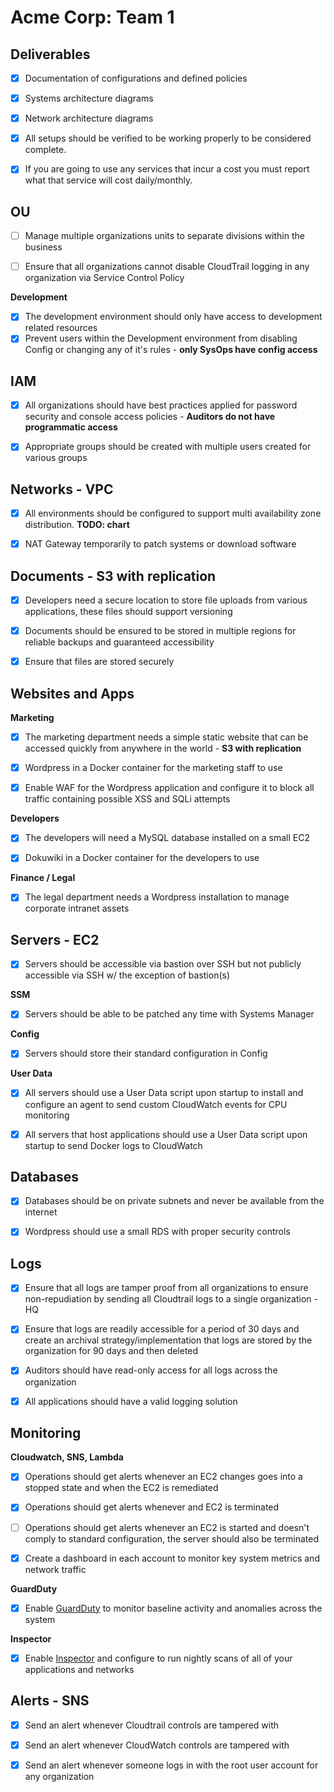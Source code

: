 # Acme Corp: Team 1
## Deliverables
- [x] Documentation of configurations and defined policies 

- [x] Systems architecture diagrams

- [x] Network architecture diagrams

- [x] All setups should be verified to be working properly to be considered complete.

- [x] If you are going to use any services that incur a cost you must report what that service will cost daily/monthly.

## OU
- [ ] Manage multiple organizations units to separate divisions within the business

- [ ] Ensure that all organizations cannot disable CloudTrail logging in any organization via Service Control Policy

**Development**

- [x] The development environment should only have access to development related resources
- [x] Prevent users within the Development environment from disabling Config or changing any of it's rules - **only SysOps have config access**

## IAM
- [x] All organizations should have best practices applied for password security and console access policies - **Auditors do not have programmatic access**

- [x] Appropriate groups should be created with multiple users created for various groups

## Networks - VPC
- [x] All environments should be configured to support multi availability zone distribution. **TODO: chart**

- [x] NAT Gateway temporarily to patch systems or download software

## Documents - S3 with replication
- [x] Developers need a secure location to store file uploads from various applications, these files should support versioning

- [x] Documents should be ensured to be stored in multiple regions for reliable backups and guaranteed accessibility

- [x] Ensure that files are stored securely

## Websites and Apps

**Marketing**
- [x] The marketing department needs a simple static website that can be accessed quickly from anywhere in the world - **S3 with replication**

- [x] Wordpress in a Docker container for the marketing staff to use

- [x] Enable WAF for the Wordpress application and configure it to block all traffic containing possible XSS and SQLi attempts

**Developers**
- [x] The developers will need a MySQL database installed on a small EC2

- [x] Dokuwiki in a Docker container for the developers to use

**Finance / Legal**
- [x] The legal department needs a Wordpress installation to manage corporate intranet assets

## Servers - EC2
- [x] Servers should be accessible via bastion over SSH but not publicly accessible via SSH w/ the exception of bastion(s)

**SSM**
- [x] Servers should be able to be patched any time with Systems Manager

**Config**
- [x] Servers should store their standard configuration in Config

**User Data**
- [x] All servers should use a User Data script upon startup to install and configure an agent to send custom CloudWatch events for CPU monitoring

- [x] All servers that host applications should use a User Data script upon startup to send Docker logs to CloudWatch

## Databases
- [x] Databases should be on private subnets and never be available from the internet

- [x] Wordpress should use a small RDS with proper security controls

## Logs
- [x] Ensure that all logs are tamper proof from all organizations to ensure non-repudiation by sending all Cloudtrail logs to a single organization - HQ

- [x] Ensure that logs are readily accessible for a period of 30 days and create an archival strategy/implementation that logs are stored by the organization for 90 days and then deleted

- [x] Auditors should have read-only access for all logs across the organization

- [x] All applications should have a valid logging solution

## Monitoring
**Cloudwatch, SNS, Lambda**
- [x] Operations should get alerts whenever an EC2 changes goes into a stopped state and when the EC2 is remediated

- [x] Operations should get alerts whenever and EC2 is terminated

- [ ] Operations should get alerts whenever an EC2 is started and doesn't comply to standard configuration, the server should also be terminated

- [x] Create a dashboard in each account to monitor key system metrics and network traffic

**GuardDuty**
- [x] Enable [GuardDuty](https://aws.amazon.com/guardduty/) to monitor baseline activity and anomalies across the system

**Inspector**
- [x] Enable [Inspector](https://aws.amazon.com/inspector/) and configure to run nightly scans of all of your applications and networks

## Alerts - SNS
- [x] Send an alert whenever Cloudtrail controls are tampered with

- [x] Send an alert whenever CloudWatch controls are tampered with

- [x] Send an alert whenever someone logs in with the root user account for any organization
